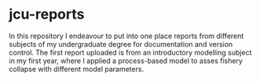 # jcu-reports

In this repository I endeavour to put into one place reports from different subjects of my undergraduate degree for documentation and version control. The first report uploaded is from an introductory modelling subject in my first year, where I applied a process-based model to asses fishery collapse with different model parameters.  
